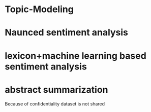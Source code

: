 # Topic-Modeling
# Naunced sentiment analysis
# lexicon+machine learning based sentiment analysis
# abstract summarization

Because of confidentiality dataset is not shared
